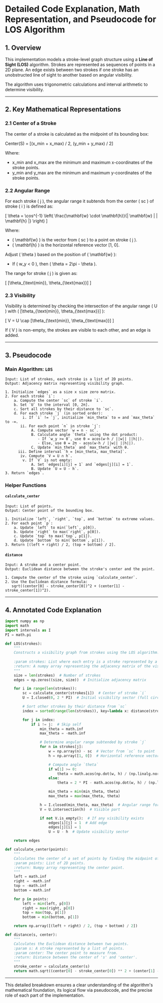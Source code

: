 # Detailed Code Explanation, Math Representation, and Pseudocode for LOS Algorithm

## **1. Overview**
This implementation models a stroke-level graph structure using a **Line of Sight (LOS)** algorithm. Strokes are represented as sequences of points in a 2D plane. An edge exists between two strokes if one stroke has an unobstructed line of sight to another based on angular visibility.

The algorithm uses trigonometric calculations and interval arithmetic to determine visibility.

---

## **2. Key Mathematical Representations**

### **2.1 Center of a Stroke**
The center of a stroke is calculated as the midpoint of its bounding box:

Center(S) = [(x_min + x_max) / 2, (y_min + y_max) / 2]

Where:
- x_min and x_max are the minimum and maximum x-coordinates of the stroke points.
- y_min and y_max are the minimum and maximum y-coordinates of the stroke points.

### **2.2 Angular Range**
For each stroke \( j \), the angular range it subtends from the center \( sc \) of stroke \( i \) is defined as:

\[
\theta = \cos^{-1} \left( \frac{\mathbf{w} \cdot \mathbf{h}}{\| \mathbf{w} \| \| \mathbf{h} \|} \right)
\]

Where:
- \( \mathbf{w} \) is the vector from \( sc \) to a point on stroke \( j \).
- \( \mathbf{h} \) is the horizontal reference vector [1, 0].

Adjust \( \theta \) based on the position of \( \mathbf{w} \):
- If \( w_y < 0 \), then \( \theta = 2\pi - \theta \).

The range for stroke \( j \) is given as:

\[
[\theta_{\text{min}}, \theta_{\text{max}}]
\]

### **2.3 Visibility**
Visibility is determined by checking the intersection of the angular range \( U \) with \( [\theta_{\text{min}}, \theta_{\text{max}}] \):

\[
V = U \cap [\theta_{\text{min}}, \theta_{\text{max}}]
\]

If \( V \) is non-empty, the strokes are visible to each other, and an edge is added.

---

## **3. Pseudocode**

### **Main Algorithm: `LOS`**
```plaintext
Input: List of strokes, each stroke is a list of 2D points.
Output: Adjacency matrix representing visibility graph.

1. Initialize `edges` as a size x size zero matrix.
2. For each stroke `i`:
    a. Compute the center `sc` of stroke `i`.
    b. Set `U` to the interval [0, 2π].
    c. Sort all strokes by their distance to `sc`.
    d. For each stroke `j` (in sorted order):
        i. If `i` != `j`, initialize `min_theta` to ∞ and `max_theta` to -∞.
       ii. For each point `n` in stroke `j`:
            A. Compute vector `w = n - sc`.
            B. Calculate angle `theta` using the dot product:
               - If `w_y >= 0`, use θ = acos(w·h / ||w|| ||h||).
               - Else, use θ = 2π - acos(w·h / ||w|| ||h||).
            C. Update `min_theta` and `max_theta` with θ.
      iii. Define interval `h = [min_theta, max_theta]`.
       iv. Compute `V = U ∩ h`.
        v. If `V` is not empty:
            A. Set `edges[i][j] = 1` and `edges[j][i] = 1`.
            B. Update `U = U - h`.
3. Return `edges`.
```

### **Helper Functions**

#### `calculate_center`
```plaintext
Input: List of points.
Output: Center point of the bounding box.

1. Initialize `left`, `right`, `top`, and `bottom` to extreme values.
2. For each point `p`:
    a. Update `left` to min(`left`, p[0]).
    b. Update `right` to max(`right`, p[0]).
    c. Update `top` to max(`top`, p[1]).
    d. Update `bottom` to min(`bottom`, p[1]).
3. Return [(left + right) / 2, (top + bottom) / 2].
```

#### `distance`
```plaintext
Input: A stroke and a center point.
Output: Euclidean distance between the stroke's center and the point.

1. Compute the center of the stroke using `calculate_center`.
2. Use the Euclidean distance formula:
   sqrt((center[0] - stroke_center[0])^2 + (center[1] - stroke_center[1])^2).
```

---

## **4. Annotated Code Explanation**

```python
import numpy as np
import math
import intervals as I
PI = math.pi

def LOS(strokes):
    """
    Constructs a visibility graph from strokes using the LOS algorithm.
    
    :param strokes: List where each entry is a stroke represented by a list of 2D points.
    :return: A numpy array representing the adjacency matrix of the visibility graph.
    """
    size = len(strokes)  # Number of strokes
    edges = np.zeros((size, size))  # Initialize adjacency matrix

    for i in range(len(strokes)):
        sc = calculate_center(strokes[i])  # Center of stroke `i`
        U = I.closed(0, 2 * PI)  # Initial visibility sector (full circle)

        # Sort other strokes by their distance from `sc`
        index = sorted(range(len(strokes)), key=lambda x: distance(strokes[x], sc))

        for j in index:
            if i != j:  # Skip self
                min_theta = math.inf
                max_theta = -math.inf

                # Determine angular range subtended by stroke `j`
                for n in strokes[j]:
                    w = np.array(n) - sc  # Vector from `sc` to point `n`
                    h = np.array([1, 0])  # Horizontal reference vector

                    # Compute angle `theta`
                    if w[1] >= 0:
                        theta = math.acos(np.dot(w, h) / (np.linalg.norm(w) * np.linalg.norm(h)))
                    else:
                        theta = 2 * PI - math.acos(np.dot(w, h) / (np.linalg.norm(w) * np.linalg.norm(h)))

                    min_theta = min(min_theta, theta)
                    max_theta = max(max_theta, theta)

                h = I.closed(min_theta, max_theta)  # Angular range for stroke `j`
                V = U.intersection(h)  # Visible part

                if not V.is_empty():  # If any visibility exists
                    edges[i][j] = 1  # Add edge
                    edges[j][i] = 1
                    U = U - h  # Update visibility sector

    return edges

def calculate_center(points):
    """
    Calculates the center of a set of points by finding the midpoint of the bounding box.
    :param points: List of 2D points.
    :return: Numpy array representing the center point.
    """
    left = math.inf
    right = -math.inf
    top = -math.inf
    bottom = math.inf

    for p in points:
        left = min(left, p[0])
        right = max(right, p[0])
        top = max(top, p[1])
        bottom = min(bottom, p[1])

    return np.array([(left + right) / 2, (top + bottom) / 2])

def distance(s, center):
    """
    Calculates the Euclidean distance between two points.
    :param s: A stroke represented by a list of points.
    :param center: The center point to measure from.
    :return: Distance between the center of 's' and 'center'.
    """
    stroke_center = calculate_center(s)
    return math.sqrt((center[0] - stroke_center[0]) ** 2 + (center[1] - stroke_center[1]) ** 2)
```

---

This detailed breakdown ensures a clear understanding of the algorithm's mathematical foundation, its logical flow via pseudocode, and the precise role of each part of the implementation.
